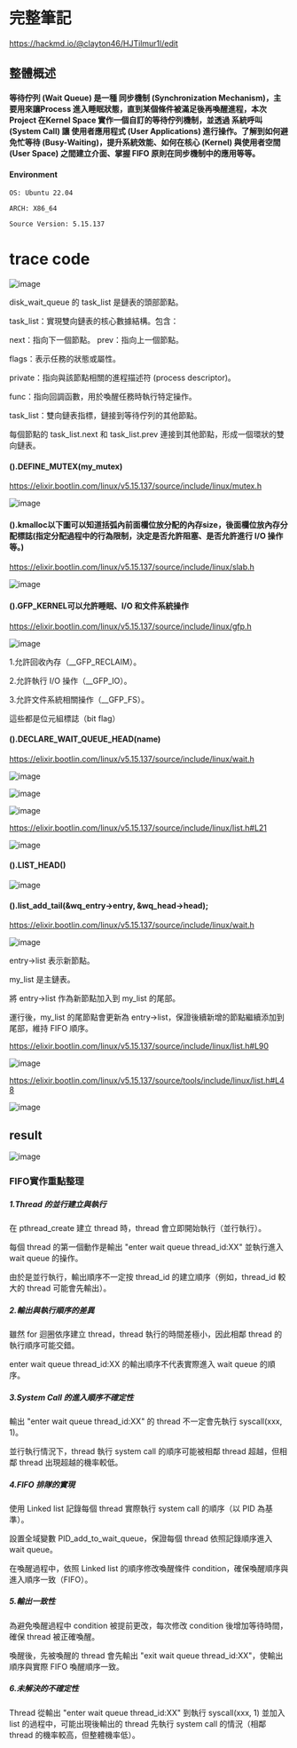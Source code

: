 # 完整筆記

https://hackmd.io/@clayton46/HJTilmur1l/edit

## 整體概述

#### 等待佇列 (Wait Queue) 是一種 同步機制 (Synchronization Mechanism)，主要用來讓Process 進入睡眠狀態，直到某個條件被滿足後再喚醒進程，本次 Project 在Kernel Space 實作一個自訂的等待佇列機制，並透過 系統呼叫 (System Call) 讓 使用者應用程式 (User Applications) 進行操作。了解到如何避免忙等待 (Busy-Waiting)，提升系統效能、如何在核心 (Kernel) 與使用者空間 (User Space) 之間建立介面、掌握 FIFO 原則在同步機制中的應用等等。

#### Environment
```
OS: Ubuntu 22.04

ARCH: X86_64

Source Version: 5.15.137
```

# trace code

![image](https://github.com/user-attachments/assets/4fd65ec1-657c-4d84-9794-468170c523ca)

disk_wait_queue 的 task_list 是鏈表的頭部節點。

task_list：實現雙向鏈表的核心數據結構。包含：

next：指向下一個節點。 prev：指向上一個節點。

flags：表示任務的狀態或屬性。

private：指向與該節點相關的進程描述符 (process descriptor)。

func：指向回調函數，用於喚醒任務時執行特定操作。

task_list：雙向鏈表指標，鏈接到等待佇列的其他節點。

每個節點的 task_list.next 和 task_list.prev 連接到其他節點，形成一個環狀的雙向鏈表。

#### ().DEFINE_MUTEX(my_mutex)

https://elixir.bootlin.com/linux/v5.15.137/source/include/linux/mutex.h

![image](https://github.com/user-attachments/assets/d1a9c6ae-6f65-47cb-9a89-2259c12b721b)

#### ().kmalloc以下圖可以知道括弧內前面欄位放分配的內存size，後面欄位放內存分配標誌(指定分配過程中的行為限制，決定是否允許阻塞、是否允許進行 I/O 操作等。)

https://elixir.bootlin.com/linux/v5.15.137/source/include/linux/slab.h

![image](https://github.com/user-attachments/assets/463cc001-91ba-43b5-a66d-6e5e630c320e)

#### ().GFP_KERNEL可以允許睡眠、I/O 和文件系統操作

https://elixir.bootlin.com/linux/v5.15.137/source/include/linux/gfp.h

![image](https://github.com/user-attachments/assets/0abaec1b-fc6f-40ff-afa9-43308bf9a4ca)

1.允許回收內存（__GFP_RECLAIM）。

2.允許執行 I/O 操作（__GFP_IO）。

3.允許文件系統相關操作（__GFP_FS）。

這些都是位元組標誌（bit flag）

#### ().DECLARE_WAIT_QUEUE_HEAD(name)

https://elixir.bootlin.com/linux/v5.15.137/source/include/linux/wait.h

![image](https://github.com/user-attachments/assets/ddff748f-914c-4f59-84aa-5d4966956e97)

![image](https://github.com/user-attachments/assets/36578b72-395b-49ec-9785-4e0539dabec6)

![image](https://github.com/user-attachments/assets/03aaa7bd-88be-4f75-80d4-8c9318858815)

https://elixir.bootlin.com/linux/v5.15.137/source/include/linux/list.h#L21

![image](https://github.com/user-attachments/assets/b2c219ee-2c31-44a7-a814-70e02f4fdd51)

#### ().LIST_HEAD()

![image](https://github.com/user-attachments/assets/53568e5b-cde5-4995-b4f3-cf48a99cbd6e)



#### ().list_add_tail(&wq_entry->entry, &wq_head->head);

https://elixir.bootlin.com/linux/v5.15.137/source/include/linux/wait.h

![image](https://github.com/user-attachments/assets/81e1643d-543b-486f-88d7-c16c0cc854c5)

entry->list 表示新節點。

my_list 是主鏈表。

將 entry->list 作為新節點加入到 my_list 的尾部。

運行後，my_list 的尾節點會更新為 entry->list，保證後續新增的節點繼續添加到尾部，維持 FIFO 順序。


https://elixir.bootlin.com/linux/v5.15.137/source/include/linux/list.h#L90

![image](https://github.com/user-attachments/assets/de82473f-621e-48bc-a9cb-3839e9c283d7)


https://elixir.bootlin.com/linux/v5.15.137/source/tools/include/linux/list.h#L48

![image](https://github.com/user-attachments/assets/8e54eb2e-1d1e-496a-a9f1-a92a562ecde6)

## result 

![image](https://github.com/user-attachments/assets/9812267a-4500-445d-b322-5cde9220921c)

### FIFO實作重點整理

##### 1.Thread 的並行建立與執行

在 pthread_create 建立 thread 時，thread 會立即開始執行（並行執行）。

每個 thread 的第一個動作是輸出 "enter wait queue thread_id:XX" 並執行進入 wait queue 的操作。

由於是並行執行，輸出順序不一定按 thread_id 的建立順序（例如，thread_id 較大的 thread 可能會先輸出）。

##### 2.輸出與執行順序的差異

雖然 for 迴圈依序建立 thread，thread 執行的時間差極小，因此相鄰 thread 的執行順序可能交錯。

enter wait queue thread_id:XX 的輸出順序不代表實際進入 wait queue 的順序。

##### 3.System Call 的進入順序不確定性

輸出 "enter wait queue thread_id:XX" 的 thread 不一定會先執行 syscall(xxx, 1)。

並行執行情況下，thread 執行 system call 的順序可能被相鄰 thread 超越，但相鄰 thread 出現超越的機率較低。

##### 4.FIFO 排隊的實現

使用 Linked list 記錄每個 thread 實際執行 system call 的順序（以 PID 為基準）。

設置全域變數 PID_add_to_wait_queue，保證每個 thread 依照記錄順序進入 wait queue。

在喚醒過程中，依照 Linked list 的順序修改喚醒條件 condition，確保喚醒順序與進入順序一致（FIFO）。

##### 5.輸出一致性

為避免喚醒過程中 condition 被提前更改，每次修改 condition 後增加等待時間，確保 thread 被正確喚醒。

喚醒後，先被喚醒的 thread 會先輸出 "exit wait queue thread_id:XX"，使輸出順序與實際 FIFO 喚醒順序一致。

##### 6.未解決的不確定性

Thread 從輸出 "enter wait queue thread_id:XX" 到執行 syscall(xxx, 1) 並加入 list 的過程中，可能出現後輸出的 thread 先執行 system call 的情況（相鄰 thread 的機率較高，但整體機率低）。



